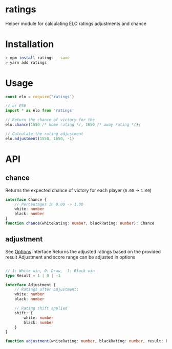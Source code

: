 # ratings
Helper module for calculating ELO ratings adjustments and chance

# Installation
```sh
> npm install ratings --save
> yarn add ratings
```

# Usage
```javascript
const elo = require('ratings')

// or ES6
import * as elo from 'ratings'

// Return the chance of victory for the
elo.chance(1550 /* home rating */, 1650 /* away rating */);

// Calculate the rating adjustment
elo.adjustment(1550, 1650, -1)
```

# API

## chance
Returns the expected chance of victory for each player (`0.00` -> `1.00`)
```ts
interface Chance {
    // Percentages in 0.00 -> 1.00
    white: number
    black: number
}
function chance(whiteRating: number, blackRating: number): Chance

```

## adjustment
See [Options](#options) interface
Returns the adjusted ratings based on the provided result
Adjustment and score range can be adjusted in options
```ts

// 1: White win, 0: Draw, -1: Black win
type Result = 1 | 0 | -1

interface Adjustment {
    // Ratings after adjustment:
    white: number
    black: number

    // Rating shift applied
    shift: {
        white: number
        black: number
    }
}

function adjustment(whiteRating: number, blackRating: number, result: Result, kFactor: number = 32): Adjustment
```